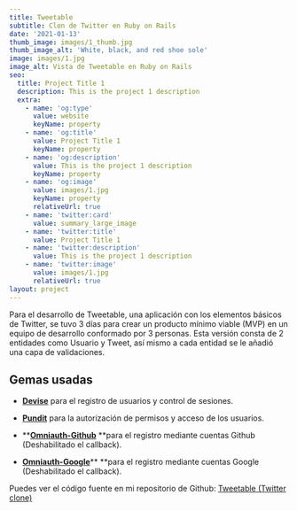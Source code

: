 ```yaml
---
title: Tweetable
subtitle: Clon de Twitter en Ruby on Rails
date: '2021-01-13'
thumb_image: images/1_thumb.jpg
thumb_image_alt: 'White, black, and red shoe sole'
image: images/1.jpg
image_alt: Vista de Tweetable en Ruby on Rails
seo:
  title: Project Title 1
  description: This is the project 1 description
  extra:
    - name: 'og:type'
      value: website
      keyName: property
    - name: 'og:title'
      value: Project Title 1
      keyName: property
    - name: 'og:description'
      value: This is the project 1 description
      keyName: property
    - name: 'og:image'
      value: images/1.jpg
      keyName: property
      relativeUrl: true
    - name: 'twitter:card'
      value: summary_large_image
    - name: 'twitter:title'
      value: Project Title 1
    - name: 'twitter:description'
      value: This is the project 1 description
    - name: 'twitter:image'
      value: images/1.jpg
      relativeUrl: true
layout: project
---
```

Para el desarrollo de Tweetable, una aplicación con los elementos básicos de Twitter, se tuvo 3 días para crear un producto mínimo viable (MVP) en un equipo de desarrollo conformado por 3 personas. Esta versión consta de 2 entidades como Usuario y Tweet, así mismo a cada entidad se le añadió una capa de validaciones.

## Gemas usadas

*   [**Devise**](https://github.com/heartcombo/devise) para el registro de usuarios y control de sesiones.

*   [**Pundit**](https://github.com/varvet/pundit) para la autorización de permisos y acceso de los usuarios.

*   ****[**Omniauth-Github**](https://github.com/omniauth/omniauth-github)** **para el registro mediante cuentas Github (Deshabilitado el callback).

*   [**Omniauth-Google**](https://github.com/zquestz/omniauth-google-oauth2)** **para el registro mediante cuentas Google (Deshabilitado el callback).

Puedes ver el código fuente en mi repositorio de Github: [Tweetable (Twitter clone)](https://github.com/jcvegab/tweetable-team-project)
